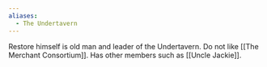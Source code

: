 ```yaml
---
aliases:
  - The Undertavern
---
```


Restore himself is old man and leader of the Undertavern. Do not like [[The Merchant Consortium]]. Has other members such as [[Uncle Jackie]].